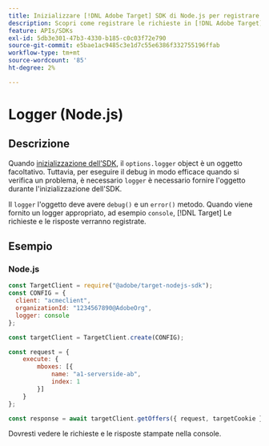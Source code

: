 ```yaml
---
title: Inizializzare [!DNL Adobe Target] SDK di Node.js per registrare le richieste
description: Scopri come registrare le richieste in [!DNL Adobe Target] SDK di Node.js.
feature: APIs/SDKs
exl-id: 5db3e301-47b3-4330-b185-c0c03f72e790
source-git-commit: e5bae1ac9485c3e1d7c55e6386f332755196ffab
workflow-type: tm+mt
source-wordcount: '85'
ht-degree: 2%

---
```


# Logger (Node.js)

## Descrizione

Quando [inizializzazione dell’SDK](initialize-sdk.md), il `options.logger` object è un oggetto facoltativo. Tuttavia, per eseguire il debug in modo efficace quando si verifica un problema, è necessario `logger` è necessario fornire l&#39;oggetto durante l&#39;inizializzazione dell&#39;SDK.

Il `logger` l&#39;oggetto deve avere `debug()` e un `error()` metodo. Quando viene fornito un logger appropriato, ad esempio `console`, [!DNL Target] Le richieste e le risposte verranno registrate.

## Esempio

### Node.js

```js {line-numbers="true"}
const TargetClient = require("@adobe/target-nodejs-sdk");
const CONFIG = {
  client: "acmeclient",
  organizationId: "1234567890@AdobeOrg",
  logger: console
};

const targetClient = TargetClient.create(CONFIG);

const request = {
    execute: {
        mboxes: [{
            name: "a1-serverside-ab",
            index: 1
        }]
    }
};

const response = await targetClient.getOffers({ request, targetCookie });
```

Dovresti vedere le richieste e le risposte stampate nella console.
